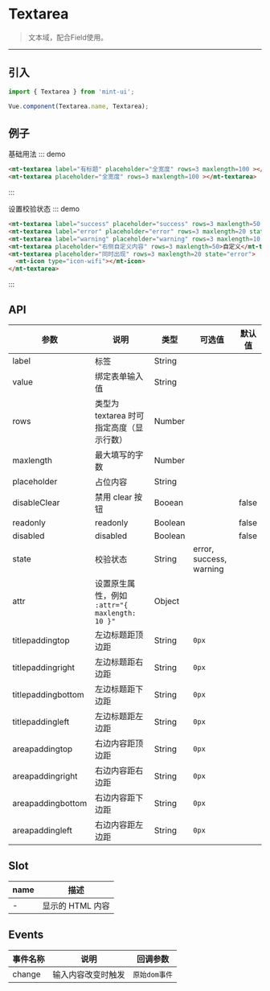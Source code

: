 # Textarea

> 文本域，配合Field使用。

----------

## 引入

```javascript
import { Textarea } from 'mint-ui';

Vue.component(Textarea.name, Textarea);
```

## 例子

基础用法
::: demo
```html
<mt-textarea label="有标题" placeholder="全宽度" rows=3 maxlength=100 ></mt-textarea>
<mt-textarea placeholder="全宽度" rows=3 maxlength=100 ></mt-textarea>
```
:::

设置校验状态
::: demo
```html
<mt-textarea label="success" placeholder="success" rows=3 maxlength=50 state="success"></mt-textarea>
<mt-textarea label="error" placeholder="error" rows=3 maxlength=20 state="error"></mt-textarea>
<mt-textarea label="warning" placeholder="warning" rows=3 maxlength=10 state="warning"></mt-textarea>
<mt-textarea placeholder="右侧自定义内容" rows=3 maxlength=50>自定义</mt-textarea>
<mt-textarea placeholder="同时出现" rows=3 maxlength=20 state="error">
  <mt-icon type="icon-wifi"></mt-icon>
</mt-textarea>
```
:::



## API

| 参数 | 说明 | 类型 | 可选值 | 默认值 |
|------|-------|---------|-------|--------|
| label| 标签 | String | | |
| value| 绑定表单输入值 | String | | |
| rows | 类型为 textarea 时可指定高度（显示行数）| Number | | |
| maxlength | 最大填写的字数 | Number | |  |
| placeholder | 占位内容 |String | | |
| disableClear | 禁用 clear 按钮 | Booean | | false |
| readonly | readonly |Boolean | | false |
| disabled | disabled |Boolean | | false |
| state | 校验状态 | String | error, success, warning | |
| attr | 设置原生属性，例如 `:attr="{ maxlength: 10 }"` | Object | |
| titlepaddingtop | 左边标题距顶边距 | String | `0px` | |
| titlepaddingright | 左边标题距右边距 | String | `0px` | |
| titlepaddingbottom | 左边标题距下边距 | String | `0px` | |
| titlepaddingleft | 左边标题距左边距 | String | `0px` | |
| areapaddingtop | 右边内容距顶边距 | String | `0px` | |
| areapaddingright | 右边内容距右边距 | String | `0px` | |
| areapaddingbottom | 右边内容距下边距 | String | `0px` | |
| areapaddingleft | 右边内容距左边距 | String | `0px` | |


## Slot
| name | 描述 |
|------|--------|
| - | 显示的 HTML 内容|

<script>
  export default {
    data: function(){
      return {
        username:"",
        email:"",
        password:"",
        phone:"",
        website:"",
        number:"",
        birthday:"",
        introduction:"",
        captcha:""
      }
    },
    methods:{
    }
  };
</script>

## Events
| 事件名称 | 说明 | 回调参数 |
|---------- |-------- |---------- |
| change  | 输入内容改变时触发 |  `原始dom事件`  |
